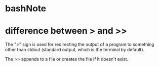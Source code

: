 # bashNote

# difference between > and >>
The ">" sign is used for redirecting the output of a program to something other than stdout (standard output, which is the terminal by default).

The >> appends to a file or creates the file if it doesn't exist.
